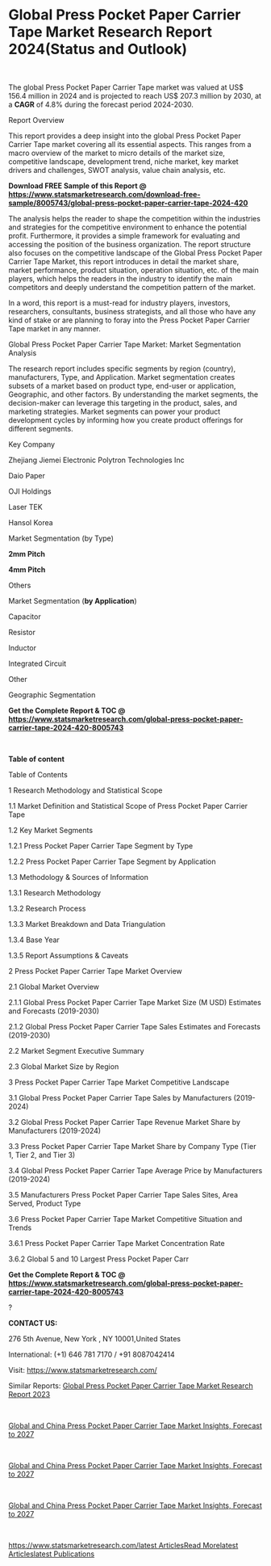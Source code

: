 <h1>Global Press Pocket Paper Carrier Tape Market Research Report 2024(Status and Outlook)</h1><br/><p>The global Press Pocket Paper Carrier Tape market was valued at US$ 156.4 million in 2024 and is projected to reach US$ 207.3 million by 2030, at a <strong>CAGR</strong> of 4.8% during the forecast period 2024-2030.</p>
 
 
 
 <p>Report Overview</p>
 
 
 
 <p>This report provides a deep insight into the global Press Pocket Paper Carrier Tape market covering all its essential aspects. This ranges from a macro overview of the market to micro details of the market size, competitive landscape, development trend, niche market, key market drivers and challenges, SWOT analysis, value chain analysis, etc.</p>
 
 
 
 <p><strong>Download FREE Sample of this Report @ <a href="https://www.statsmarketresearch.com/download-free-sample/8005743/global-press-pocket-paper-carrier-tape-2024-420">https://www.statsmarketresearch.com/download-free-sample/8005743/global-press-pocket-paper-carrier-tape-2024-420</a></strong></p>
 
 
 
 <p>The analysis helps the reader to shape the competition within the industries and strategies for the competitive environment to enhance the potential profit. Furthermore, it provides a simple framework for evaluating and accessing the position of the business organization. The report structure also focuses on the competitive landscape of the Global Press Pocket Paper Carrier Tape Market, this report introduces in detail the market share, market performance, product situation, operation situation, etc. of the main players, which helps the readers in the industry to identify the main competitors and deeply understand the competition pattern of the market.</p>
 
 
 
 <p>In a word, this report is a must-read for industry players, investors, researchers, consultants, business strategists, and all those who have any kind of stake or are planning to foray into the Press Pocket Paper Carrier Tape market in any manner.</p>
 
 
 
 <p>Global Press Pocket Paper Carrier Tape Market: Market Segmentation Analysis</p>
 
 
 
 <p>The research report includes specific segments by region (country), manufacturers, Type, and Application. Market segmentation creates subsets of a market based on product type, end-user or application, Geographic, and other factors. By understanding the market segments, the decision-maker can leverage this targeting in the product, sales, and marketing strategies. Market segments can power your product development cycles by informing how you create product offerings for different segments.</p>
 
 
 
 <p>Key Company</p>
 
 
 
 <p>Zhejiang Jiemei Electronic Polytron Technologies Inc</p>
 
 
 
 <p>Daio Paper</p>
 
 
 
 <p>OJI Holdings</p>
 
 
 
 <p>Laser TEK</p>
 
 
 
 <p>Hansol Korea</p>
 
 
 
 <p>Market Segmentation (by Type)</p>
 
 
 
 <p><strong>2mm Pitch</strong></p>
 
 
 
 <p><strong>4mm Pitch</strong></p>
 
 
 
 <p>Others</p>
 
 
 
 <p>Market Segmentation (<strong>by Application</strong>)</p>
 
 
 
 <p>Capacitor</p>
 
 
 
 <p>Resistor</p>
 
 
 
 <p>Inductor</p>
 
 
 
 <p>Integrated Circuit</p>
 
 
 
 <p>Other</p>
 
 
 
 <p>Geographic Segmentation</p>
 
 
 
 <div><b>Get the Complete Report & TOC @ <a href="https://www.statsmarketresearch.com/global-press-pocket-paper-carrier-tape-2024-420-8005743">https://www.statsmarketresearch.com/global-press-pocket-paper-carrier-tape-2024-420-8005743</a></b></div>
 
 
 
 <p><br />
 
 <b>Table of content</b></p>
 
 
 
 <p>Table of Contents<br />
 
 1 Research Methodology and Statistical Scope<br />
 
 1.1 Market Definition and Statistical Scope of Press Pocket Paper Carrier Tape<br />
 
 1.2 Key Market Segments<br />
 
 1.2.1 Press Pocket Paper Carrier Tape Segment by Type<br />
 
 1.2.2 Press Pocket Paper Carrier Tape Segment by Application<br />
 
 1.3 Methodology & Sources of Information<br />
 
 1.3.1 Research Methodology<br />
 
 1.3.2 Research Process<br />
 
 1.3.3 Market Breakdown and Data Triangulation<br />
 
 1.3.4 Base Year<br />
 
 1.3.5 Report Assumptions & Caveats<br />
 
 2 Press Pocket Paper Carrier Tape Market Overview<br />
 
 2.1 Global Market Overview<br />
 
 2.1.1 Global Press Pocket Paper Carrier Tape Market Size (M USD) Estimates and Forecasts (2019-2030)<br />
 
 2.1.2 Global Press Pocket Paper Carrier Tape Sales Estimates and Forecasts (2019-2030)<br />
 
 2.2 Market Segment Executive Summary<br />
 
 2.3 Global Market Size by Region<br />
 
 3 Press Pocket Paper Carrier Tape Market Competitive Landscape<br />
 
 3.1 Global Press Pocket Paper Carrier Tape Sales by Manufacturers (2019-2024)<br />
 
 3.2 Global Press Pocket Paper Carrier Tape Revenue Market Share by Manufacturers (2019-2024)<br />
 
 3.3 Press Pocket Paper Carrier Tape Market Share by Company Type (Tier 1, Tier 2, and Tier 3)<br />
 
 3.4 Global Press Pocket Paper Carrier Tape Average Price by Manufacturers (2019-2024)<br />
 
 3.5 Manufacturers Press Pocket Paper Carrier Tape Sales Sites, Area Served, Product Type<br />
 
 3.6 Press Pocket Paper Carrier Tape Market Competitive Situation and Trends<br />
 
 3.6.1 Press Pocket Paper Carrier Tape Market Concentration Rate<br />
 
 3.6.2 Global 5 and 10 Largest Press Pocket Paper Carr</p>
 
 
 
 <div><b>Get the Complete Report & TOC @ <a href="https://www.statsmarketresearch.com/global-press-pocket-paper-carrier-tape-2024-420-8005743">https://www.statsmarketresearch.com/global-press-pocket-paper-carrier-tape-2024-420-8005743</a></b></div>
 
 
 
 <p>? </p>
 
 
 
 <p><b>CONTACT US:</b><br />
 
 276 5th Avenue, New York , NY 10001,United States<br />
 
 International: (+1) 646 781 7170 / +91 8087042414<br />
 
 Visit: <a href="https://www.statsmarketresearch.com/">https://www.statsmarketresearch.com/</a><br />
 
 Similar Reports: <a href="https://www.statsmarketresearch.com/global-press-pocket-paper-carrier-tape-2024-420-8005743">Global Press Pocket Paper Carrier Tape Market Research Report 2023</a><br />
 
 <br />
 
 <a href="https://www.statsmarketresearch.com/global-press-pocket-paper-carrier-tape-2024-420-8005743">Global and China Press Pocket Paper Carrier Tape Market Insights, Forecast to 2027</a><br />
 
 <br />
 
 <a href="https://www.statsmarketresearch.com/global-press-pocket-paper-carrier-tape-2024-420-8005743">Global and China Press Pocket Paper Carrier Tape Market Insights, Forecast to 2027</a><br />
 
 <br />
 
 <a href="https://www.statsmarketresearch.com/global-press-pocket-paper-carrier-tape-2024-420-8005743">Global and China Press Pocket Paper Carrier Tape Market Insights, Forecast to 2027</a><br />
 
 <br />
 
 <a href="https://gyeongbokgung.com">https://www.statsmarketresearch.com/</a><a href="https://hallyeomaritime.com">latest Articles</a><a href="https://jingwansa.com">Read More</a><a href="https://nguoiviet.jp/">latest Articles</a><a href="https://www.intelmarketresearch.com/">latest Publications</a></p>